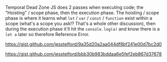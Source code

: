 
Temporal Dead Zone
JS does 2 passes when executing code; the "Hoisting" / scope phase, then the execution phase. The hoisting / scope phase is where it learns what `let` / `var` / `const` / `function` exist within a scope (what's a scope you ask!? That's a whole other discussion), then during the execution phase it'll hit the `console.log(a)` and know there is a `let a` later so therefore Reference Error.

https://gist.github.com/jesstelford/9a35d20a2aa044df8bf241e00d7bc2d0

https://gist.github.com/jesstelford/bbb30b983bddaa6e5fef2eb867d37678